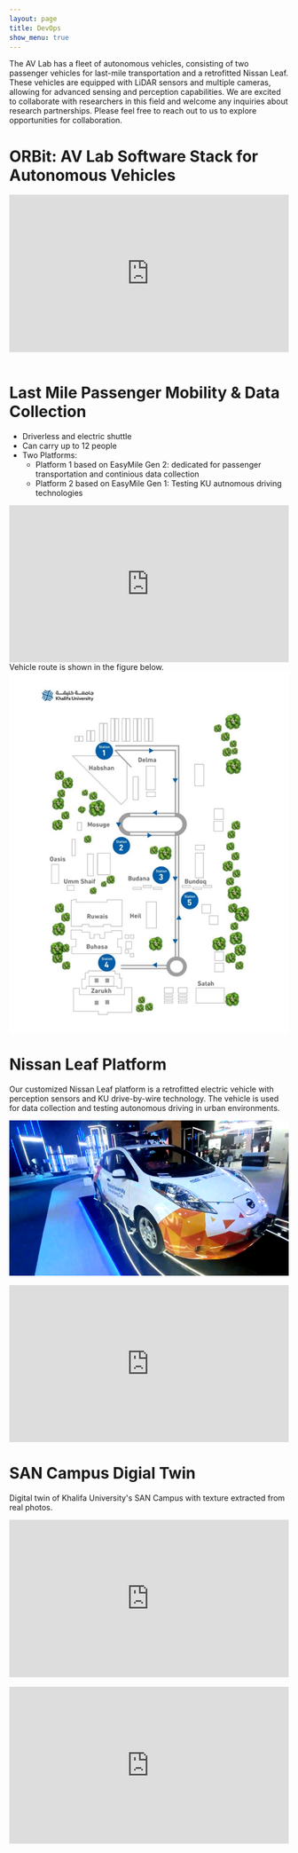 ```yaml
---
layout: page
title: DevOps
show_menu: true
---
```

The AV Lab has a fleet of autonomous vehicles, consisting of two passenger vehicles for last-mile transportation and a retrofitted Nissan Leaf. These vehicles are equipped with LiDAR sensors and multiple cameras, allowing for advanced sensing and perception capabilities. We are excited to collaborate with researchers in this field and welcome any inquiries about research partnerships. Please feel free to reach out to us to explore opportunities for collaboration.

# ORBit: AV Lab Software Stack for Autonomous Vehicles

<div class='video-container'>
<iframe src="https://www.youtube.com/embed/ZYhhkAWVly0?si=Qc0yhZ27rooE7_SE&autoplay=1&modestbranding=1" title="YouTube video player" frameborder="0" allow="accelerometer; autoplay; clipboard-write; encrypted-media; gyroscope; picture-in-picture; web-share" referrerpolicy="strict-origin-when-cross-origin" allowfullscreen></iframe>
</div>
<br>

# Last Mile Passenger Mobility & Data Collection

* Driverless and electric shuttle
* Can carry up to 12 people
* Two Platforms:
    * Platform 1 based on EasyMile Gen 2: dedicated for passenger transportation and continious data collection
    * Platform 2 based on EasyMile Gen 1: Testing KU autnomous driving technologies 

<div class='video-container'>
<iframe src="https://www.youtube.com/embed/k4qmW9vgAio?controls=0" title="YouTube video player" frameborder="0" allow="accelerometer; autoplay; clipboard-write; encrypted-media; gyroscope; picture-in-picture" allowfullscreen></iframe>
</div>
Vehicle route is shown in the figure below.
<img src="/assets/img/san-route.jpg" /> 


# Nissan Leaf Platform

Our customized Nissan Leaf platform is a retrofitted electric vehicle with perception sensors and KU drive-by-wire technology. The vehicle is used for data collection and testing autonomous driving in urban environments.
<br> 

<img src="assets/img/leaf1.png"  width=560/>
<br> 

<div class='video-container'>
<iframe src="https://www.youtube.com/embed/jU_a8TtlReM?controls=0" title="YouTube video player" frameborder="0" allow="accelerometer; autoplay; clipboard-write; encrypted-media; gyroscope; picture-in-picture" allowfullscreen></iframe>
</div>



# SAN Campus Digial Twin 
Digital twin of Khalifa University's SAN Campus with texture extracted from real photos.
<br>

<div class='video-container'>
<iframe src="https://www.youtube.com/embed/7m6ztMKqcrM?controls=0" title="YouTube video player" frameborder="0" allow="accelerometer; autoplay; clipboard-write; encrypted-media; gyroscope; picture-in-picture" allowfullscreen></iframe>
</div>

<br>

<div class='video-container'>
<iframe src="https://www.youtube.com/embed/Qkp9Kx8rvaE?controls=0" title="YouTube video player" frameborder="0" allow="accelerometer; autoplay; clipboard-write; encrypted-media; gyroscope; picture-in-picture" allowfullscreen></iframe>
</div>

<style>
.video-container {
    position: relative;
    padding-bottom: 56.25%; /* Adjust this value to match video's aspect ratio */
    height: 0;
    overflow: hidden;
}
.video-container iframe {
    position: absolute;
    top: 0;
    left: 0;
    width: 100%;
    height: 100%;
}
img {
    display: block;
    margin: 0 auto;
}
</style>

